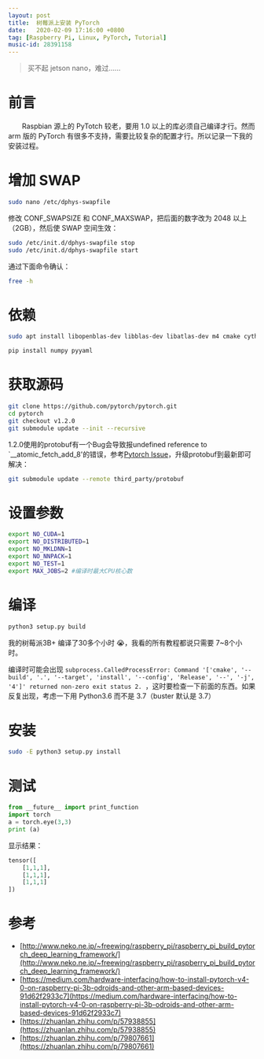 ```yaml
---
layout: post
title:  树莓派上安装 PyTorch
date:   2020-02-09 17:16:00 +0800
tag: [Raspberry Pi, Linux, PyTorch, Tutorial]
music-id: 28391158
---
```




> 买不起 jetson nano，难过……

<!-- more -->



# 前言

&emsp;&emsp;Raspbian 源上的 PyTotch 较老，要用 1.0 以上的库必须自己编译才行。然而 arm 版的 PyTorch 有很多不支持，需要比较复杂的配置才行。所以记录一下我的安装过程。



# 增加 SWAP

```bash
sudo nano /etc/dphys-swapfile
```

修改 CONF_SWAPSIZE 和 CONF_MAXSWAP，把后面的数字改为 2048 以上（2GB），然后使 SWAP 空间生效：

```bash
sudo /etc/init.d/dphys-swapfile stop
sudo /etc/init.d/dphys-swapfile start
```

通过下面命令确认：

```bash
free -h
```





# 依赖

```bash
sudo apt install libopenblas-dev libblas-dev libatlas-dev m4 cmake cython3 python3-dev python3-yaml python3-cffi python3-setuptools
```

```bash
pip install numpy pyyaml
```



# 获取源码

```bash
git clone https://github.com/pytorch/pytorch.git
cd pytorch
git checkout v1.2.0
git submodule update --init --recursive
```

1.2.0使用的protobuf有一个Bug会导致报undefined reference to `__atomic_fetch_add_8'的错误，参考[Pytorch Issue](https://link.zhihu.com/?target=https%3A//github.com/pytorch/pytorch/issues/22564)，升级protobuf到最新即可解决：

```bash
git submodule update --remote third_party/protobuf
```



# 设置参数

```bash
export NO_CUDA=1
export NO_DISTRIBUTED=1
export NO_MKLDNN=1
export NO_NNPACK=1
export NO_TEST=1
export MAX_JOBS=2 #编译时最大CPU核心数
```



# 编译

```bash
python3 setup.py build
```

我的树莓派3B+ 编译了30多个小时 😭，我看的所有教程都说只需要 7~8个小时。

编译时可能会出现 `subprocess.CalledProcessError: Command '['cmake', '--build', '.', '--target', 'install', '--config', 'Release', '--', '-j', '4']' returned non-zero exit status 2. `，这时要检查一下前面的东西。如果反复出现，考虑一下用 Python3.6 而不是 3.7（buster 默认是 3.7）

# 安装

```bash
sudo -E python3 setup.py install
```



# 测试

```python
from __future__ import print_function
import torch
a = torch.eye(3,3)
print (a)
```

显示结果：

```python
tensor([
    [1,1,1],
    [1,1,1],
    [1,1,1]
])
```



# 参考

* [http://www.neko.ne.jp/~freewing/raspberry_pi/raspberry_pi_build_pytorch_deep_learning_framework/](http://www.neko.ne.jp/~freewing/raspberry_pi/raspberry_pi_build_pytorch_deep_learning_framework/)
* [https://medium.com/hardware-interfacing/how-to-install-pytorch-v4-0-on-raspberry-pi-3b-odroids-and-other-arm-based-devices-91d62f2933c7](https://medium.com/hardware-interfacing/how-to-install-pytorch-v4-0-on-raspberry-pi-3b-odroids-and-other-arm-based-devices-91d62f2933c7)
* [https://zhuanlan.zhihu.com/p/57938855](https://zhuanlan.zhihu.com/p/57938855)
* [https://zhuanlan.zhihu.com/p/79807661](https://zhuanlan.zhihu.com/p/79807661)


